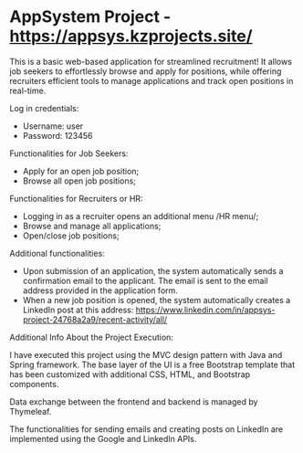 # AppSystem Project - https://appsys.kzprojects.site/

This is a basic web-based application for streamlined recruitment! It allows job seekers to effortlessly browse and apply for positions, while offering recruiters efficient tools to manage applications and track open positions in real-time.

Log in credentials:
- Username: user
- Password: 123456

Functionalities for Job Seekers:
- Apply for an open job position;
- Browse all open job positions;

Functionalities for Recruiters or HR:
- Logging in as a recruiter opens an additional menu /HR menu/;
- Browse and manage all applications;
- Open/close job positions;

Additional functionalities:
- Upon submission of an application, the system automatically sends a confirmation email to the applicant. The email is sent to the email address provided in the application form.
- When a new job position is opened, the system automatically creates a LinkedIn post at this address: https://www.linkedin.com/in/appsys-project-24768a2a9/recent-activity/all/

Additional Info About the Project Execution:

I have executed this project using the MVC design pattern with Java and Spring framework. The base layer of the UI is a free Bootstrap template that has been customized with additional CSS, HTML, and Bootstrap components.

Data exchange between the frontend and backend is managed by Thymeleaf.

The functionalities for sending emails and creating posts on LinkedIn are implemented using the Google and LinkedIn APIs.


